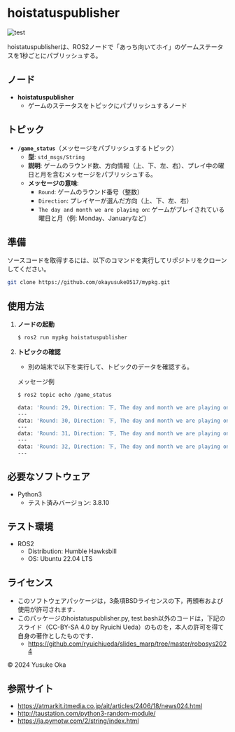 # hoistatuspublisher
![test](https://github.com/okayusuke0517/mypkg/actions/workflows/test.yml/badge.svg)

hoistatuspublisherは、ROS2ノードで「あっち向いてホイ」のゲームステータスを1秒ごとにパブリッシュする。

## ノード

- **hoistatuspublisher**
  - ゲームのステータスをトピックにパブリッシュするノード

## トピック

- **`/game_status`**（メッセージをパブリッシュするトピック）
  - **型**: `std_msgs/String`
  - **説明**: ゲームのラウンド数、方向情報（上、下、左、右）、プレイ中の曜日と月を含むメッセージをパブリッシュする。
  - **メッセージの意味**:
    - `Round`: ゲームのラウンド番号（整数）
    - `Direction`: プレイヤーが選んだ方向（上、下、左、右）
    - `The day and month we are playing on`: ゲームがプレイされている曜日と月（例: Monday、Januaryなど）


## 準備

ソースコードを取得するには、以下のコマンドを実行してリポジトリをクローンしてください。
```bash
git clone https://github.com/okayusuke0517/mypkg.git
```
 
## 使用方法

1. **ノードの起動**
   ```bash
   $ ros2 run mypkg hoistatuspublisher
   ```

2. **トピックの確認**
   - 別の端末で以下を実行して、トピックのデータを確認する。
   
   メッセージ例
   ```bash
   $ ros2 topic echo /game_status

   data: 'Round: 29, Direction: 下, The day and month we are playing on: Wednesday, January'
   ---
   data: 'Round: 30, Direction: 下, The day and month we are playing on: Wednesday, January'
   ---
   data: 'Round: 31, Direction: 下, The day and month we are playing on: Wednesday, January'
   ---
   data: 'Round: 32, Direction: 下, The day and month we are playing on: Wednesday, January'
   ---
   ```

## 必要なソフトウェア

- Python3
  - テスト済みバージョン: 3.8.10
 
## テスト環境

- ROS2
  - Distribution: Humble Hawksbill
  - OS: Ubuntu 22.04 LTS

## ライセンス

* このソフトウェアパッケージは，3条項BSDライセンスの下，再頒布および使用が許可されます．
* このパッケージのhoistatuspublisher.py, test.bash以外のコードは，下記のスライド（CC-BY-SA 4.0 by Ryuichi Ueda）のものを，本人の許可を得て自身の著作としたものです．
    - https://github.com/ryuichiueda/slides_marp/tree/master/robosys2024

© 2024 Yusuke Oka

## 参照サイト

- https://atmarkit.itmedia.co.jp/ait/articles/2406/18/news024.html
- http://taustation.com/python3-random-module/
- https://ja.pymotw.com/2/string/index.html
